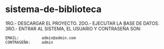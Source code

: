 # sistema-de-biblioteca

1RO.- DESCARGAR EL PROYECTO.
2DO.- EJECUTAR LA BASE DE DATOS.
3RO.- ENTRAR AL SISTEMA, EL USUARIO Y CONTRASEÑA SON:

	EMAIL:			admin@admin.com	
	CONTRASEÑA:		admin

